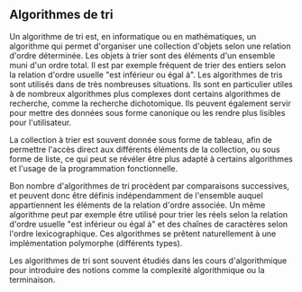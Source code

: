 ## Algorithmes de tri

Un algorithme de tri est, en informatique ou en mathématiques, un algorithme qui permet d'organiser
une collection d'objets selon une relation d'ordre déterminée. Les objets à trier sont des éléments
d'un ensemble muni d'un ordre total. Il est par exemple fréquent de trier des entiers selon la
relation d'ordre usuelle "est inférieur ou égal à". Les algorithmes de tris sont utilisés dans de
très nombreuses situations. Ils sont en particulier utiles à de nombreux algorithmes plus complexes
dont certains algorithmes de recherche, comme la recherche dichotomique. Ils peuvent également
servir pour mettre des données sous forme canonique ou les rendre plus lisibles pour l'utilisateur.

La collection à trier est souvent donnée sous forme de tableau, afin de permettre l'accès direct aux
différents éléments de la collection, ou sous forme de liste, ce qui peut se révéler être plus
adapté à certains algorithmes et l'usage de la programmation fonctionnelle.

Bon nombre d'algorithmes de tri procèdent par comparaisons successives, et peuvent donc être définis
indépendamment de l'ensemble auquel appartiennent les éléments de la relation d'ordre associée. Un
même algorithme peut par exemple être utilisé pour trier les réels selon la relation d'ordre usuelle
"est inférieur ou égal à" et des chaînes de caractères selon l'ordre lexicographique. Ces
algorithmes se prêtent naturellement à une implémentation polymorphe (différents types).

Les algorithmes de tri sont souvent étudiés dans les cours d'algorithmique pour introduire des
notions comme la complexité algorithmique ou la terminaison.
